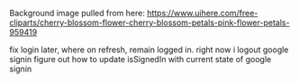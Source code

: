 Background image pulled from here:
https://www.uihere.com/free-cliparts/cherry-blossom-flower-cherry-blossom-petals-pink-flower-petals-959419

fix login later, where on refresh, remain logged in.
right now i logout google signin
figure out how to update isSignedIn with current state of google signin
